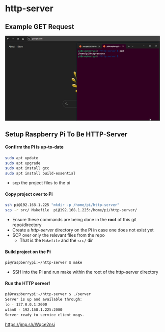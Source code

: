 # http-server

## Example GET Request

![Example of Raspberry Pi running the HTTP multiplexing server and making a GET request](assets/webserver_get.gif)


## Setup Raspberry Pi To Be HTTP-Server

#### Confirm the Pi is up-to-date
```bash
sudo apt update
sudo apt upgrade
sudo apt install gcc
sudo apt install build-essential
```
- scp the project files to the pi

#### Copy project over to Pi
```bash
ssh pi@192.168.1.225 "mkdir -p /home/pi/http-server"
scp -r src/ Makefile  pi@192.168.1.225:/home/pi/http-server/
```
- Ensure these commands are being done in the **root** of this git repo/directory
- Create a _http-server_ directory on the Pi in case one does not exist yet
- SCP over only the relevant files from the repo
    - That is the `Makefile` and the `src/` dir

#### Build project on the Pi
```bash
pi@raspberrypi:~/http-server $ make
```
- SSH into the Pi and run make within the root of the http-server directory

#### Run the HTTP server!
```bash
pi@raspberrypi:~/http-server $ ./server
Server is up and available through:
lo - 127.0.0.1:2000
wlan0 - 192.168.1.225:2000
Server ready to service client msgs.
```

https://jmp.sh/Wqce2nsi